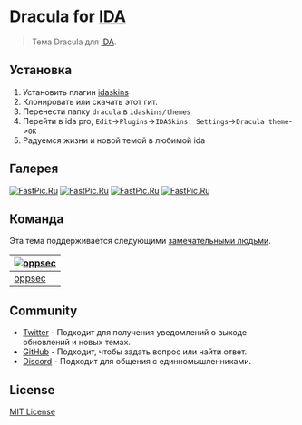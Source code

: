 # Dracula for [IDA](https://www.hex-rays.com/products/ida/)

> Тема Dracula для [IDA](https://www.hex-rays.com/products/ida/).

## Установка

1. Установить плагин [idaskins](https://github.com/zyantific/IDASkins)
2. Клонировать или скачать этот гит.
3. Перенести папку `dracula` в `idaskins/themes`
4. Перейти в ida pro, `Edit`->`Plugins`->`IDASkins: Settings`->`Dracula theme`->`OK`
5. Радуемся жизни и новой темой в любимой ida

## Галерея

[![FastPic.Ru](https://i121.fastpic.org/thumb/2023/0404/e2/_8f47e26f79446e5b3b52ec366f077ae2.jpeg)](https://fastpic.org/view/121/2023/0404/_8f47e26f79446e5b3b52ec366f077ae2.png.html) [![FastPic.Ru](https://i121.fastpic.org/thumb/2023/0404/c4/d266ddf9f498252fd92570aa43d8b5c4.jpeg)](https://fastpic.org/view/121/2023/0404/d266ddf9f498252fd92570aa43d8b5c4.png.html) [![FastPic.Ru](https://i121.fastpic.org/thumb/2023/0404/7f/7c0d4cafc5aae70075ffedc435bd287f.jpeg)](https://fastpic.org/view/121/2023/0404/7c0d4cafc5aae70075ffedc435bd287f.png.html) [![FastPic.Ru](https://i121.fastpic.org/thumb/2023/0404/f5/9f81224637048cc403b866eacf3350f5.jpeg)](https://fastpic.org/view/121/2023/0404/9f81224637048cc403b866eacf3350f5.png.html)

## Команда

Эта тема поддерживается следующими [замечательными людьми](https://github.com/dracula/ida/graphs/contributors).

| [![oppsec](https://github.com/oppsec.png?size=100)](https://github.com/oppsec) |
| ------------------------------------------------------------------------------ |
| [oppsec](https://github.com/oppsec)                                            |

## Community

- [Twitter](https://twitter.com/draculatheme) - Подходит для получения уведомлений о выходе обновлений и новых темах.
- [GitHub](https://github.com/dracula/dracula-theme/discussions) - Подходит, чтобы задать вопрос или найти ответ.
- [Discord](https://draculatheme.com/discord-invite) - Подходит для общения с единномышленниками.

## License

[MIT License](./LICENSE)
